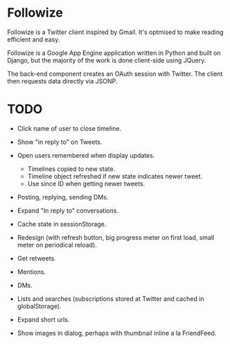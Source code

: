 Followize
=========

Followize is a Twitter client inspired by Gmail. It's optmised to make reading
efficient and easy.

Followize is a Google App Engine application written in Python and built on
Django, but the majority of the work is done client-side using JQuery.

The back-end component creates an OAuth session with Twitter. The client then
requests data directly via JSONP.

TODO
====

  * Click name of user to close timeline.

  * Show "in reply to" on Tweets.

  * Open users remembered when display updates.
      * Timelines copied to new state.
      * Timeline object refreshed if new state indicates newer tweet.
      * Use since ID when getting newer tweets.

  * Posting, replying, sending DMs.

  * Expand "In reply to" conversations.

  * Cache state in sessionStorage.

  * Redesign (with refresh button, big progress meter on first load, small meter
    on periodical reload).

  * Get retweets.

  * Mentions.
  
  * DMs.

  * Lists and searches (subscriptions stored at Twitter and cached in globalStorage).

  * Expand short urls.

  * Show images in dialog, perhaps with thumbnail inline a la FriendFeed.
